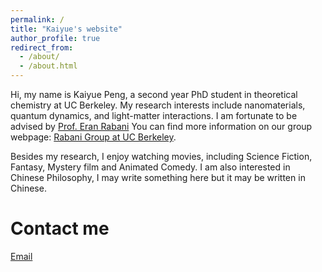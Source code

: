 ```yaml
---
permalink: /
title: "Kaiyue's website"
author_profile: true
redirect_from: 
  - /about/
  - /about.html
---
```


Hi, my name is Kaiyue Peng, a second year PhD student in theoretical chemistry at UC Berkeley. My research interests include nanomaterials, quantum dynamics, and light-matter interactions. I am fortunate to be advised by [Prof. Eran Rabani](https://chemistry.berkeley.edu/faculty/chem/rabani) You can find more information on our group webpage: [Rabani Group at UC Berkeley](https://therabanigroup.wixsite.com/rabani-group). 

Besides my research, I enjoy watching movies, including Science Fiction, Fantasy, Mystery film and Animated Comedy. I am also interested in Chinese Philosophy, I may write something here but it may be written in Chinese.

Contact me
======
[Email](kypeng0101@gmail.com)
